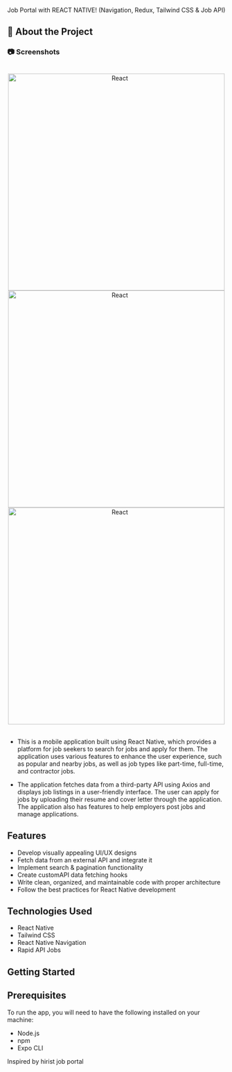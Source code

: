 <div align="center">

  
  
  
  <p>
Job Portal with REACT NATIVE! (Navigation, Redux, Tailwind CSS & Job API)
  </p>
  
</div>

<!-- About the Project -->

## :star2: About the Project

<!-- Screenshots -->

### :camera: Screenshots

<div align="center"><br>
 <img align="center" alt="React"  width="full" height="500" src="https://user-images.githubusercontent.com/84333971/233634060-d36452f7-4d72-4065-9178-f96550976dc6.jpg">
  <img align="center" alt="React"  width="full" height="500" src="https://user-images.githubusercontent.com/84333971/233634462-f0bb8f62-5a3c-4231-82cd-2c05bf3d4c7b.jpg">
   <img align="center" alt="React"  width="full" height="500" src="https://user-images.githubusercontent.com/84333971/233634700-82f38af2-6674-4488-9b2c-0aeddacffba9.jpg">
</div>
<br />

* This is a mobile application built using React Native, which provides a platform for job seekers to search for jobs and apply for them. The application uses various features to enhance the user experience, such as popular and nearby jobs, as well as job types like part-time, full-time, and contractor jobs.

* The application fetches data from a third-party API using Axios and displays job listings in a user-friendly interface. The user can apply for jobs by uploading their resume and cover letter through the application. The application also has features to help employers post jobs and manage applications.

## Features
* Develop visually appealing UI/UX designs
* Fetch data from an external API and integrate it
* Implement search & pagination functionality
* Create customAPI data fetching hooks
* Write clean, organized, and maintainable code with proper architecture
* Follow the best practices for React Native development

## Technologies Used
* React Native
* Tailwind CSS
* React Native Navigation
* Rapid API Jobs


## Getting Started

## Prerequisites
To run the app, you will need to have the following installed on your machine:

* Node.js
* npm
* Expo CLI


Inspired by hirist job portal


